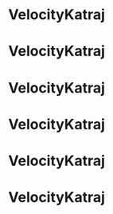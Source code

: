 # VelocityKatraj
# VelocityKatraj
# VelocityKatraj
# VelocityKatraj
# VelocityKatraj
# VelocityKatraj
